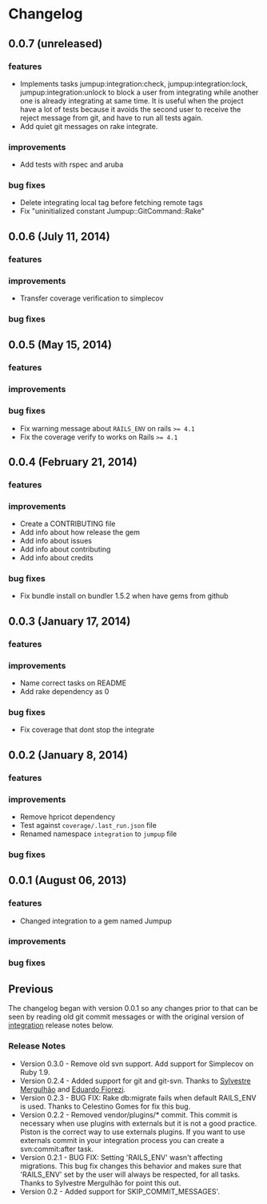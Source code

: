 # Changelog

## 0.0.7 (unreleased)

### features
- Implements tasks jumpup:integration:check, jumpup:integration:lock, jumpup:integration:unlock to block a user from integrating while another one is already integrating at same time. It is useful when the project have a lot of tests because it avoids the second user to receive the reject message from git, and have to run all tests again.
- Add quiet git messages on rake integrate.

### improvements
- Add tests with rspec and aruba

### bug fixes
- Delete integrating local tag before fetching remote tags
- Fix "uninitialized constant Jumpup::GitCommand::Rake"

## 0.0.6 (July 11, 2014)

### features

### improvements
- Transfer coverage verification to simplecov

### bug fixes


## 0.0.5 (May 15, 2014)

### features

### improvements

### bug fixes
- Fix warning message about `RAILS_ENV` on rails `>= 4.1`
- Fix the coverage verify to works on Rails `>= 4.1`

## 0.0.4 (February 21, 2014)

### features

### improvements

- Create a CONTRIBUTING file
- Add info about how release the gem
- Add info about issues
- Add info about contributing
- Add info about credits

### bug fixes

- Fix bundle install on bundler 1.5.2 when have gems from github

## 0.0.3 (January 17, 2014)

### features

### improvements

- Name correct tasks on README
- Add rake dependency as 0

### bug fixes

- Fix coverage that dont stop the integrate

## 0.0.2 (January 8, 2014)

### features

### improvements

- Remove hpricot dependency
- Test against ```coverage/.last_run.json``` file
- Renamed namespace `integration` to `jumpup` file

### bug fixes

## 0.0.1 (August 06, 2013)

### features

- Changed integration to a gem named Jumpup

### improvements

### bug fixes

## Previous

The changelog began with version 0.0.1 so any changes prior to that
can be seen by reading old git commit messages or with the original version of [integration](https://github.com/tapajos/integration) release notes below.

### Release Notes

* Version 0.3.0 - Remove old svn support. Add support for Simplecov on Ruby 1.9.
* Version 0.2.4 - Added support for git and git-svn. Thanks to [Sylvestre Mergulhão][sm] and [Eduardo Fiorezi][edu].
* Version 0.2.3 - BUG FIX: Rake db:migrate fails when default RAILS\_ENV is used. Thanks to Celestino Gomes for fix this bug.
* Version 0.2.2 - Removed vendor/plugins/* commit. This commit is necessary when use plugins with externals but it is not a good practice. Piston is the correct way to use externals plugins. If you want to use externals commit in your integration process you can create a svn:commit:after task.
* Version 0.2.1 - BUG FIX: Setting 'RAILS\_ENV' wasn't affecting migrations. This bug fix changes this behavior and makes sure that 'RAILS_ENV' set by the user will always be respected, for all tasks. Thanks to Sylvestre Mergulhão for point this out.
* Version 0.2   - Added support for SKIP\_COMMIT\_MESSAGES'.

[edu]:  http://about.me/eduardofiorezi
[sm]:   https://github.com/mergulhao
